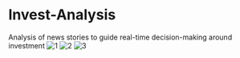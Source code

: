 # Invest-Analysis
Analysis of news stories to guide real-time decision-making around investment
![1](https://github.com/alengeorge-26/Invest-Analysis/assets/76512945/3fe42492-81e2-4c3d-852f-6b835ab76372)
![2](https://github.com/alengeorge-26/Invest-Analysis/assets/76512945/6a7ecd7a-3f9f-4885-b0e4-3e5b4b9277a5)
![3](https://github.com/alengeorge-26/Invest-Analysis/assets/76512945/a5505de5-b860-4a32-a56b-88e87129c127)
